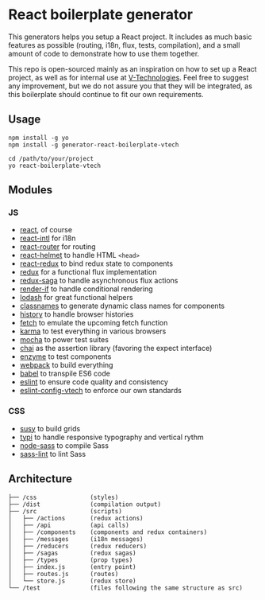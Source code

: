 React boilerplate generator
===========================

This generators helps you setup a React project.
It includes as much basic features as possible (routing, i18n, flux, tests, compilation), and a small amount of code to demonstrate how to use them together.

This repo is open-sourced mainly as an inspiration on how to set up a React project, as well as for internal use at [V-Technologies](https://github.com/v-technologies).
Feel free to suggest any improvement, but we do not assure you that they will be integrated, as this boilerplate should continue to fit our own requirements.

Usage
-----

```
npm install -g yo
npm install -g generator-react-boilerplate-vtech

cd /path/to/your/project
yo react-boilerplate-vtech
```

Modules
-------

### JS

* [react](https://github.com/facebook/react), of course
* [react-intl](https://github.com/yahoo/react-intl) for i18n
* [react-router](https://github.com/reactjs/react-router) for routing
* [react-helmet](https://github.com/nfl/react-helmet) to handle HTML `<head>`
* [react-redux](https://github.com/facebook/react) to bind redux state to components
* [redux](https://github.com/reactjs/redux) for a functional flux implementation
* [redux-saga](https://github.com/yelouafi/redux-saga) to handle asynchronous flux actions
* [render-if](https://github.com/ajwhite/render-if) to handle conditional rendering
* [lodash](https://github.com/lodash/lodash) for great functional helpers
* [classnames](https://github.com/JedWatson/classnames) to generate dynamic class names for components
* [history](https://github.com/reactjs/history) to handle browser histories
* [fetch](https://github.com/github/fetch) to emulate the upcoming fetch function
* [karma](https://github.com/karma-runner/karma) to test everything in various browsers
* [mocha](https://github.com/mochajs/mocha) to power test suites
* [chai](https://github.com/chaijs/chai) as the assertion library (favoring the expect interface)
* [enzyme](https://github.com/airbnb/enzyme) to test components
* [webpack](https://github.com/webpack/webpack) to build everything
* [babel](https://github.com/babel/babel) to transpile ES6 code
* [eslint](https://github.com/eslint/eslint) to ensure code quality and consistency
* [eslint-config-vtech](https://github.com/v-technologies/eslint-config-vtech) to enforce our own standards

### CSS

* [susy](https://github.com/oddbird/susy) to build grids
* [typi](https://github.com/zellwk/typi) to handle responsive typography and vertical rythm
* [node-sass](https://github.com/sass/node-sass) to compile Sass
* [sass-lint](https://github.com/sasstools/sass-lint) to lint Sass

Architecture
------------

```
├── /css               (styles)
├── /dist              (compilation output)
├── /src               (scripts)
│   ├── /actions       (redux actions)
│   ├── /api           (api calls)
│   ├── /components    (components and redux containers)
│   ├── /messages      (i18n messages)
│   ├── /reducers      (redux reducers)
│   ├── /sagas         (redux sagas)
│   ├── /types         (prop types)
│   ├── index.js       (entry point)
│   ├── routes.js      (routes)
│   └── store.js       (redux store)
└── /test              (files following the same structure as src)
```
